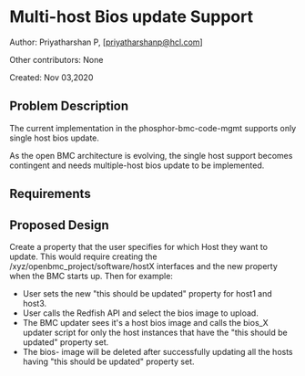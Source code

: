 # Multi-host Bios update Support

Author: Priyatharshan P, [priyatharshanp@hcl.com]

Other contributors: None

Created: Nov 03,2020

## Problem Description

The current implementation in the phosphor-bmc-code-mgmt supports only single host
bios update.

As the open BMC architecture is evolving, the single host support becomes
contingent and needs multiple-host bios update to be implemented.

## Requirements


## Proposed Design

Create a property that the user specifies for which Host they want to update. 
This would require creating the /xyz/openbmc_project/software/hostX interfaces 
and the new property when the BMC starts up. Then for example:
 - User sets the new "this should be updated" property for host1 and
host3.
 - User calls the Redfish API and select the bios image to upload.
 - The BMC updater sees it's a host bios image and calls the bios_X updater 
script for only the host  instances that have the "this should be updated" 
property set.
 - The bios- image will be deleted after successfully updating all the hosts 
having "this should be updated" property set.
